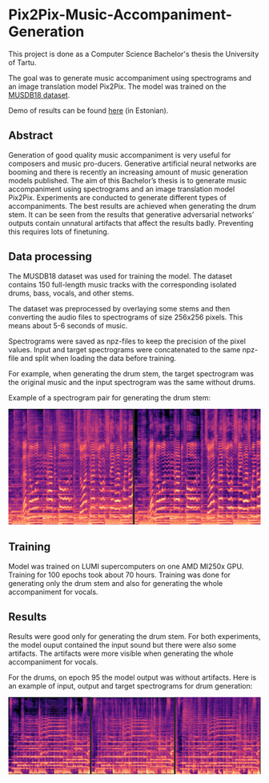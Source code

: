 # Pix2Pix-Music-Accompaniment-Generation

This project is done as a Computer Science Bachelor's thesis the University of Tartu.

The goal was to generate music accompaniment using spectrograms and an image translation model Pix2Pix. The model was trained on the [MUSDB18 dataset](https://sigsep.github.io/datasets/musdb.html).

Demo of results can be found [here](https://pvastrik.github.io/Pix2Pix-Music-Accompaniment-Generation-Demo/) (in Estonian).

## Abstract
Generation of good quality music accompaniment is very useful for composers and music pro-ducers. Generative artificial neural networks are booming and there is recently an increasing amount of music generation models published. The aim of this Bachelor’s thesis is to generate music accompaniment using spectrograms and an image translation model Pix2Pix. Experiments are conducted to generate different types of accompaniments. The best results are achieved when generating the drum stem. It can be seen from the results that generative adversarial networks’ outputs contain unnatural artifacts that affect the results badly. Preventing this requires lots of finetuning.

## Data processing

The MUSDB18 dataset was used for training the model. The dataset contains 150 full-length music tracks with the corresponding isolated drums, bass, vocals, and other stems.

The dataset was preprocessed by overlaying some stems and then converting the audio files to spectrograms of size 256x256 pixels. This means about 5-6 seconds of music.

Spectrograms were saved as npz-files to keep the precision of the pixel values. Input and target spectrograms were concatenated to the same npz-file and split when loading the data before training.

For example, when generating the drum stem, the target spectrogram was the original music and the input spectrogram was the same without drums.

Example of a spectrogram pair for generating the drum stem:

![img_3.png](img_3.png)


## Training

Model was trained on LUMI supercomputers on one AMD MI250x GPU. Training for 100 epochs took about 70 hours. Training was done for generating only the drum stem and also for generating the whole accompaniment for vocals.

## Results

Results were good only for generating the drum stem. For both experiments, the model ouput contained the input sound but there were also some artifacts. The artifacts were more visible when generating the whole accompaniment for vocals.

For the drums, on epoch 95 the model output was without artifacts. Here is an example of input, output and target spectrograms for drum generation:

![img_4.png](img_4.png)





